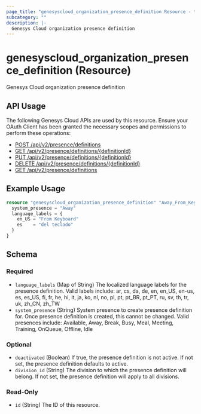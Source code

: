 ```yaml
---
page_title: "genesyscloud_organization_presence_definition Resource - terraform-provider-genesyscloud"
subcategory: ""
description: |-
  Genesys Cloud organization presence definition
---
```

# genesyscloud_organization_presence_definition (Resource)

Genesys Cloud organization presence definition

## API Usage
The following Genesys Cloud APIs are used by this resource. Ensure your OAuth Client has been granted the necessary scopes and permissions to perform these operations:

* [POST /api/v2/presence/definitions](https://developer.genesys.cloud/devapps/api-explorer#post-api-v2-presence-definitions)
* [GET /api/v2/presence/definitions/{definitionId}](https://developer.genesys.cloud/devapps/api-explorer#get-api-v2-presence-definitions--definitionId-)
* [PUT /api/v2/presence/definitions/{definitionId}](https://developer.genesys.cloud/devapps/api-explorer#put-api-v2-presence-definitions--definitionId-)
* [DELETE /api/v2/presence/definitions/{definitionId}](https://developer.genesys.cloud/devapps/api-explorer#delete-api-v2-presence-definitions--definitionId-)
* [GET /api/v2/presence/definitions](https://developer.genesys.cloud/devapps/api-explorer#get-api-v2-presence-definitions)



## Example Usage

```terraform
resource "genesyscloud_organization_presence_definition" "Away_From_Keyboard" {
  system_presence = "Away"
  language_labels = {
    en_US = "From Keyboard"
    es    = "del teclado"
  }
}
```

<!-- schema generated by tfplugindocs -->
## Schema

### Required

- `language_labels` (Map of String) The localized language labels for the presence definition. Valid labels include: ar, cs, da, de, en, en_US, en-us, es, es_US, fi, fr, he, hi, it, ja, ko, nl, no, pl, pt, pt_BR, pt_PT, ru, sv, th, tr, uk, zh_CN, zh_TW
- `system_presence` (String) System presence to create presence definition for. Once presence definition is created, this cannot be changed. Valid presences include: Available, Away, Break, Busy, Meal, Meeting, Training, OnQueue, Offline, Idle

### Optional

- `deactivated` (Boolean) If true, the presence definition is not active. If not set, the presence definition defaults to active.
- `division_id` (String) The division to which the presence definition will belong. If not set, the presence definition will apply to all divisions.

### Read-Only

- `id` (String) The ID of this resource.

